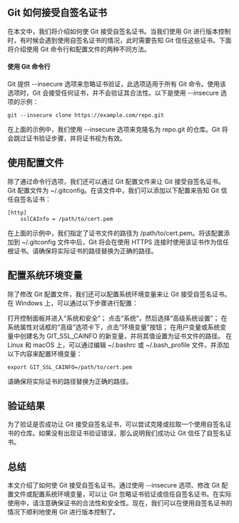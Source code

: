 ## Git 如何接受自签名证书
在本文中，我们将介绍如何使 Git 接受自签名证书。当我们使用 Git 进行版本控制时，有时候会遇到使用自签名证书的情况，此时需要告知 Git 信任这些证书。下面将介绍使用 Git 命令行和配置文件的两种不同方法。

#### 使用 Git 命令行
Git 提供 --insecure 选项来忽略证书验证，此选项适用于所有 Git 命令。使用该选项时，Git 会接受任何证书，并不会验证其合法性。以下是使用 --insecure 选项的示例：
```
git --insecure clone https://example.com/repo.git
```
在上面的示例中，我们使用 --insecure 选项来克隆名为 repo.git 的仓库。Git 将会跳过证书验证步骤，并将证书视为有效。

## 使用配置文件
除了通过命令行选项，我们还可以通过 Git 配置文件来让 Git 接受自签名证书。Git 配置文件为 ~/.gitconfig。在该文件中，我们可以添加以下配置来告知 Git 信任自签名证书：
```
[http]
    sslCAInfo = /path/to/cert.pem
```
在上面的示例中，我们指定了证书文件的路径为 /path/to/cert.pem。将该配置添加到 ~/.gitconfig 文件中后，Git 将会在使用 HTTPS 连接时使用该证书作为信任根证书。请确保将实际证书的路径替换为正确的路径。

## 配置系统环境变量
除了修改 Git 配置文件，我们还可以配置系统环境变量来让 Git 接受自签名证书。在 Windows 上，可以通过以下步骤进行配置：

打开控制面板并进入“系统和安全”；
点击“系统”，然后选择“高级系统设置”；
在系统属性对话框的“高级”选项卡下，点击“环境变量”按钮；
在用户变量或系统变量中创建名为 GIT_SSL_CAINFO 的新变量，并将其值设置为证书文件的路径。
在 Linux 和 macOS 上，可以通过编辑 ~/.bashrc 或 ~/.bash_profile 文件，并添加以下内容来配置环境变量：
```
export GIT_SSL_CAINFO=/path/to/cert.pem
```
请确保将实际证书的路径替换为正确的路径。

## 验证结果
为了验证是否成功让 Git 接受自签名证书，可以尝试克隆或拉取一个使用自签名证书的仓库。如果没有出现证书验证错误，那么说明我们成功让 Git 信任了自签名证书。

## 总结
本文介绍了如何使 Git 接受自签名证书。通过使用 --insecure 选项、修改 Git 配置文件或配置系统环境变量，可以让 Git 忽略证书验证或信任自签名证书。在实际使用中，请注意确保证书的合法性和安全性。现在，我们可以在使用自签名证书的情况下顺利地使用 Git 进行版本控制了。

